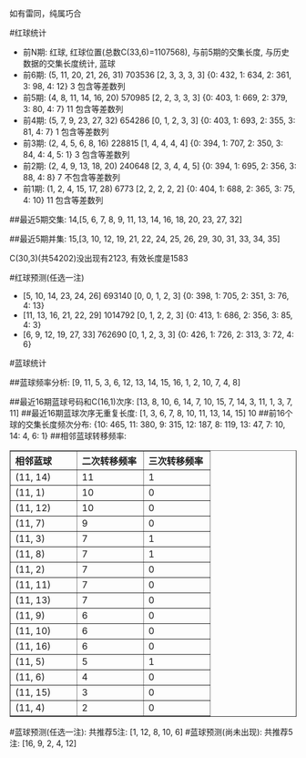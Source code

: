 <!-- 
.. title: 双色球2013104期(2013-09-05)数据分析报告
.. slug: slott-2013104-2013-09-05-report
.. date: 2013-09-06 08:00:00 UTC+08:00
.. tags: Lottery
.. link: 
.. description: 
.. type: text
-->

如有雷同，纯属巧合

<!-- TEASER_END-->

#红球统计

- 前N期: 红球, 红球位置(总数C(33,6)=1107568), 与前5期的交集长度, 与历史数据的交集长度统计, 蓝球
- 前6期: (5, 11, 20, 21, 26, 31) 703536 [2, 3, 3, 3, 3] {0: 432, 1: 634, 2: 361, 3: 98, 4: 12} 3 包含等差数列
- 前5期: (4, 8, 11, 14, 16, 20) 570985 [2, 2, 3, 3, 3] {0: 403, 1: 669, 2: 379, 3: 80, 4: 7} 11 包含等差数列
- 前4期: (5, 7, 9, 23, 27, 32) 654286 [0, 1, 2, 3, 3] {0: 403, 1: 693, 2: 355, 3: 81, 4: 7} 1 包含等差数列
- 前3期: (2, 4, 5, 6, 8, 16) 228815 [1, 4, 4, 4, 4] {0: 394, 1: 707, 2: 350, 3: 84, 4: 4, 5: 1} 3 包含等差数列
- 前2期: (2, 4, 9, 13, 18, 20) 240648 [2, 3, 4, 4, 5] {0: 394, 1: 695, 2: 356, 3: 88, 4: 8} 7 不包含等差数列
- 前1期: (1, 2, 4, 15, 17, 28) 6773 [2, 2, 2, 2, 2] {0: 404, 1: 688, 2: 365, 3: 75, 4: 10} 11 包含等差数列

##最近5期交集:
14,[5, 6, 7, 8, 9, 11, 13, 14, 16, 18, 20, 23, 27, 32]

##最近5期并集:
15,[3, 10, 12, 19, 21, 22, 24, 25, 26, 29, 30, 31, 33, 34, 35]

C(30,3)(共54202)没出现有2123, 
有效长度是1583

#红球预测(任选一注)

- [5, 10, 14, 23, 24, 26] 693140 [0, 0, 1, 2, 3] {0: 398, 1: 705, 2: 351, 3: 76, 4: 13}
- [11, 13, 16, 21, 22, 29] 1014792 [0, 1, 2, 2, 3] {0: 413, 1: 686, 2: 356, 3: 85, 4: 3}
- [6, 9, 12, 19, 27, 33] 762690 [0, 1, 2, 3, 3] {0: 426, 1: 726, 2: 313, 3: 72, 4: 6}

#蓝球统计

##蓝球频率分析:
[9, 11, 5, 3, 6, 12, 13, 14, 15, 16, 1, 2, 10, 7, 4, 8]

##最近16期蓝球号码和C(16,1)次序:
[13, 8, 10, 6, 14, 7, 10, 15, 7, 14, 3, 11, 1, 3, 7, 11]
##最近16期蓝球次序无重复长度:
[1, 3, 6, 7, 8, 10, 11, 13, 14, 15] 10
##前16个球的交集长度频次分布:
{10: 465, 11: 380, 9: 315, 12: 187, 8: 119, 13: 47, 7: 10, 14: 4, 6: 1}
##相邻蓝球转移频率:
<table border="1" class="table table-striped dataframe">
  <thead>
    <tr style="text-align: left;">
      <th style="min-width: 100px;">相邻蓝球</th>
      <th style="min-width: 100px;">二次转移频率</th>
      <th style="min-width: 100px;">三次转移频率</th>
    </tr>
  </thead>
  <tbody>
    <tr>
      <td> (11, 14)</td>
      <td> 11</td>
      <td> 1</td>
    </tr>
    <tr>
      <td>  (11, 1)</td>
      <td> 10</td>
      <td> 0</td>
    </tr>
    <tr>
      <td> (11, 12)</td>
      <td> 10</td>
      <td> 0</td>
    </tr>
    <tr>
      <td>  (11, 7)</td>
      <td>  9</td>
      <td> 0</td>
    </tr>
    <tr>
      <td>  (11, 3)</td>
      <td>  7</td>
      <td> 1</td>
    </tr>
    <tr>
      <td>  (11, 8)</td>
      <td>  7</td>
      <td> 1</td>
    </tr>
    <tr>
      <td>  (11, 2)</td>
      <td>  7</td>
      <td> 0</td>
    </tr>
    <tr>
      <td> (11, 11)</td>
      <td>  7</td>
      <td> 0</td>
    </tr>
    <tr>
      <td> (11, 13)</td>
      <td>  7</td>
      <td> 0</td>
    </tr>
    <tr>
      <td>  (11, 9)</td>
      <td>  6</td>
      <td> 0</td>
    </tr>
    <tr>
      <td> (11, 10)</td>
      <td>  6</td>
      <td> 0</td>
    </tr>
    <tr>
      <td> (11, 16)</td>
      <td>  6</td>
      <td> 0</td>
    </tr>
    <tr>
      <td>  (11, 5)</td>
      <td>  5</td>
      <td> 1</td>
    </tr>
    <tr>
      <td>  (11, 6)</td>
      <td>  4</td>
      <td> 0</td>
    </tr>
    <tr>
      <td> (11, 15)</td>
      <td>  3</td>
      <td> 0</td>
    </tr>
    <tr>
      <td>  (11, 4)</td>
      <td>  2</td>
      <td> 0</td>
    </tr>
  </tbody>
</table>
#蓝球预测(任选一注):
共推荐5注: [1, 12, 8, 10, 6]
#蓝球预测(尚未出现):
共推荐5注: [16, 9, 2, 4, 12]

